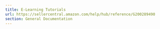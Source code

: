 ```yaml
---
title: E-Learning Tutorials
url: https://sellercentral.amazon.com/help/hub/reference/G200289490
section: General Documentation
---
```




